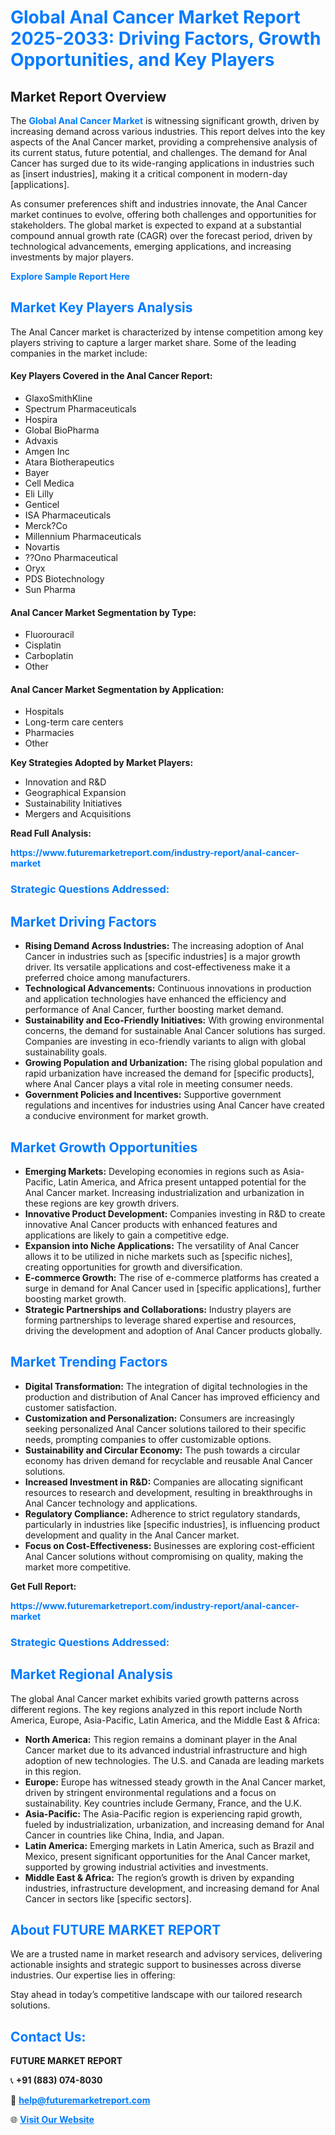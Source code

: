 <h1 style="color: #007BFF;">Global Anal Cancer Market Report 2025-2033: Driving Factors, Growth Opportunities, and Key Players</h1>

<section id="overview">
<h2>Market Report Overview</h2>
<p>The <a href="https://www.futuremarketreport.com/industry-report/anal-cancer-market" style="color: #007BFF; text-decoration: none;"><strong>Global Anal Cancer Market</strong></a> is witnessing significant growth, driven by increasing demand across various industries. This report delves into the key aspects of the Anal Cancer market, providing a comprehensive analysis of its current status, future potential, and challenges. The demand for Anal Cancer has surged due to its wide-ranging applications in industries such as [insert industries], making it a critical component in modern-day [applications].</p>
<p>As consumer preferences shift and industries innovate, the Anal Cancer market continues to evolve, offering both challenges and opportunities for stakeholders. The global market is expected to expand at a substantial compound annual growth rate (CAGR) over the forecast period, driven by technological advancements, emerging applications, and increasing investments by major players.</p>
</section>

<section id="overview">
<p><a href="https://www.futuremarketreport.com/request-sample/reportId=48836" style="color: #007BFF; text-decoration: none;"><strong>Explore Sample Report Here</strong></a></p>
</section>

<section id="key-players">
<h2 style="color: #007BFF;">Market Key Players Analysis</h2>
<p>The Anal Cancer market is characterized by intense competition among key players striving to capture a larger market share. Some of the leading companies in the market include:</p>
<h4>Key Players Covered in the Anal Cancer Report:</h4>
<ul><li>GlaxoSmithKline</li><li>Spectrum Pharmaceuticals</li><li>Hospira</li><li>Global BioPharma</li><li>Advaxis</li><li>Amgen Inc</li><li>Atara Biotherapeutics</li><li>Bayer</li><li>Cell Medica</li><li>Eli Lilly</li><li>Genticel</li><li>ISA Pharmaceuticals</li><li>Merck?Co</li><li>Millennium Pharmaceuticals</li><li>Novartis</li><li>??Ono Pharmaceutical</li><li>Oryx</li><li>PDS Biotechnology</li><li>Sun Pharma</li></ul>
<h4>Anal Cancer Market Segmentation by Type:</h4>
<ul><li>Fluorouracil</li><li>Cisplatin</li><li>Carboplatin</li><li>Other</li></ul>

<h4>Anal Cancer Market Segmentation by Application:</h4>
<ul><li>Hospitals</li><li>Long-term care centers</li><li>Pharmacies</li><li>Other</li></ul>
<p><strong>Key Strategies Adopted by Market Players:</strong></p>
<ul>
<li>Innovation and R&D</li>
<li>Geographical Expansion</li>
<li>Sustainability Initiatives</li>
<li>Mergers and Acquisitions</li>
</ul>
</section>

<section>
<p><strong>Read Full Analysis: </strong></p><a href="https://www.futuremarketreport.com/industry-report/anal-cancer-market" style="color: #007BFF; text-decoration: none;"><strong>https://www.futuremarketreport.com/industry-report/anal-cancer-market</strong></a>
<h3 style="color: #007BFF;">Strategic Questions Addressed:</h3>
</section>

<section id="driving-factors">
<h2 style="color: #007BFF;">Market Driving Factors</h2>
<ul>
<li><strong>Rising Demand Across Industries:</strong> The increasing adoption of Anal Cancer in industries such as [specific industries] is a major growth driver. Its versatile applications and cost-effectiveness make it a preferred choice among manufacturers.</li>
<li><strong>Technological Advancements:</strong> Continuous innovations in production and application technologies have enhanced the efficiency and performance of Anal Cancer, further boosting market demand.</li>
<li><strong>Sustainability and Eco-Friendly Initiatives:</strong> With growing environmental concerns, the demand for sustainable Anal Cancer solutions has surged. Companies are investing in eco-friendly variants to align with global sustainability goals.</li>
<li><strong>Growing Population and Urbanization:</strong> The rising global population and rapid urbanization have increased the demand for [specific products], where Anal Cancer plays a vital role in meeting consumer needs.</li>
<li><strong>Government Policies and Incentives:</strong> Supportive government regulations and incentives for industries using Anal Cancer have created a conducive environment for market growth.</li>
</ul>
</section>

<section id="growth-opportunities">
<h2 style="color: #007BFF;">Market Growth Opportunities</h2>
<ul>
<li><strong>Emerging Markets:</strong> Developing economies in regions such as Asia-Pacific, Latin America, and Africa present untapped potential for the Anal Cancer market. Increasing industrialization and urbanization in these regions are key growth drivers.</li>
<li><strong>Innovative Product Development:</strong> Companies investing in R&D to create innovative Anal Cancer products with enhanced features and applications are likely to gain a competitive edge.</li>
<li><strong>Expansion into Niche Applications:</strong> The versatility of Anal Cancer allows it to be utilized in niche markets such as [specific niches], creating opportunities for growth and diversification.</li>
<li><strong>E-commerce Growth:</strong> The rise of e-commerce platforms has created a surge in demand for Anal Cancer used in [specific applications], further boosting market growth.</li>
<li><strong>Strategic Partnerships and Collaborations:</strong> Industry players are forming partnerships to leverage shared expertise and resources, driving the development and adoption of Anal Cancer products globally.</li>
</ul>
</section>

<section id="trending-factors">
<h2 style="color: #007BFF;">Market Trending Factors</h2>
<ul>
<li><strong>Digital Transformation:</strong> The integration of digital technologies in the production and distribution of Anal Cancer has improved efficiency and customer satisfaction.</li>
<li><strong>Customization and Personalization:</strong> Consumers are increasingly seeking personalized Anal Cancer solutions tailored to their specific needs, prompting companies to offer customizable options.</li>
<li><strong>Sustainability and Circular Economy:</strong> The push towards a circular economy has driven demand for recyclable and reusable Anal Cancer solutions.</li>
<li><strong>Increased Investment in R&D:</strong> Companies are allocating significant resources to research and development, resulting in breakthroughs in Anal Cancer technology and applications.</li>
<li><strong>Regulatory Compliance:</strong> Adherence to strict regulatory standards, particularly in industries like [specific industries], is influencing product development and quality in the Anal Cancer market.</li>
<li><strong>Focus on Cost-Effectiveness:</strong> Businesses are exploring cost-efficient Anal Cancer solutions without compromising on quality, making the market more competitive.</li>
</ul>
</section>

<section>
<p><strong>Get Full Report: </strong></p><a href="https://www.futuremarketreport.com/industry-report/anal-cancer-market" style="color: #007BFF; text-decoration: none;"><strong>https://www.futuremarketreport.com/industry-report/anal-cancer-market</strong></a>
<h3 style="color: #007BFF;">Strategic Questions Addressed:</h3>
</section>


<section id="regional-analysis">
<h2 style="color: #007BFF;">Market Regional Analysis</h2>
<p>The global Anal Cancer market exhibits varied growth patterns across different regions. The key regions analyzed in this report include North America, Europe, Asia-Pacific, Latin America, and the Middle East & Africa:</p>
<ul>
<li><strong>North America:</strong> This region remains a dominant player in the Anal Cancer market due to its advanced industrial infrastructure and high adoption of new technologies. The U.S. and Canada are leading markets in this region.</li>
<li><strong>Europe:</strong> Europe has witnessed steady growth in the Anal Cancer market, driven by stringent environmental regulations and a focus on sustainability. Key countries include Germany, France, and the U.K.</li>
<li><strong>Asia-Pacific:</strong> The Asia-Pacific region is experiencing rapid growth, fueled by industrialization, urbanization, and increasing demand for Anal Cancer in countries like China, India, and Japan.</li>
<li><strong>Latin America:</strong> Emerging markets in Latin America, such as Brazil and Mexico, present significant opportunities for the Anal Cancer market, supported by growing industrial activities and investments.</li>
<li><strong>Middle East & Africa:</strong> The region’s growth is driven by expanding industries, infrastructure development, and increasing demand for Anal Cancer in sectors like [specific sectors].</li>
</ul>
</section>

<footer>
<h2 style="color: #007BFF;">About FUTURE MARKET REPORT</h2>
<p>We are a trusted name in market research and advisory services, delivering actionable insights and strategic support to businesses across diverse industries. Our expertise lies in offering:</p>

<p>Stay ahead in today’s competitive landscape with our tailored research solutions.</p>

<h2 style="color: #007BFF;">Contact Us:</h2>
<p><strong>FUTURE MARKET REPORT</strong></p>
<p>📞 <strong>+91 (883) 074-8030</strong></p>
<p>📧 <strong><a href="mailto:help@futuremarketreport.com" style="color: #007BFF;">help@futuremarketreport.com</a></strong></p>
<p>🌐 <strong><a href="https://www.futuremarketreport.com/" style="color: #007BFF;">Visit Our Website</a></strong></p>
</footer>